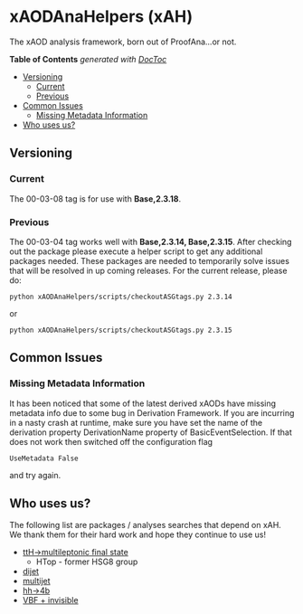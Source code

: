 # xAODAnaHelpers (xAH)

The xAOD analysis framework, born out of ProofAna...or not.

<!-- START doctoc generated TOC please keep comment here to allow auto update -->
<!-- DON'T EDIT THIS SECTION, INSTEAD RE-RUN doctoc TO UPDATE -->
**Table of Contents**  *generated with [DocToc](https://github.com/thlorenz/doctoc)*

- [Versioning](#versioning)
  - [Current](#current)
  - [Previous](#previous)
- [Common Issues](#common-issues)
  - [Missing Metadata Information](#missing-metadata-information)
- [Who uses us?](#who-uses-us)

<!-- END doctoc generated TOC please keep comment here to allow auto update -->

## Versioning

### Current

The 00-03-08 tag is for use with **Base,2.3.18**.

### Previous

The 00-03-04 tag works well with **Base,2.3.14, Base,2.3.15**. After checking out the package please execute a helper script to get any additional packages needed.
These packages are needed to temporarily solve issues that will be resolved in up coming releases.
For the current release, please do:
```
python xAODAnaHelpers/scripts/checkoutASGtags.py 2.3.14
```

or

```
python xAODAnaHelpers/scripts/checkoutASGtags.py 2.3.15
```

## Common Issues

### Missing Metadata Information

It has been noticed that some of the latest derived xAODs have missing metadata info due to some bug in Derivation Framework. If you are incurring in a nasty crash at runtime, make sure you have set the name of the derivation property DerivationName property of BasicEventSelection.  If that does not work then switched off the configuration flag

```
UseMetadata False
```

and try again.

## Who uses us?

The following list are packages / analyses searches that depend on xAH. We thank them for their hard work and hope they continue to use us!

- [ttH->multileptonic final state](https://github.com/mmilesi/HTopMultilepAnalysis)
  - HTop - former HSG8 group
- [dijet](https://twiki.cern.ch/twiki/bin/view/AtlasProtected/ExoticDijets2015)
- [multijet](https://twiki.cern.ch/twiki/bin/view/AtlasProtected/ExoticMultiJetRun2)
- [hh->4b](https://twiki.cern.ch/twiki/bin/view/AtlasProtected/XtoYYtobbbbRun2)
- [VBF + invisible](https://twiki.cern.ch/twiki/bin/view/AtlasProtected/HiggsInvisibleRun2)
